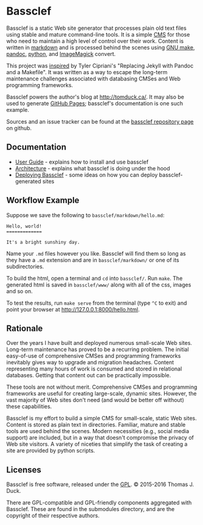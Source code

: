 
Bassclef
========

Bassclef is a static Web site generator that processes plain old text files using stable and mature command-line tools.  It is a simple [CMS] for those who need to maintain a high level of control over their work.  Content is written in [markdown] and is processed behind the scenes using [GNU make], [pandoc], [python], and [ImageMagick] convert.

This project was [inspired] by Tyler Cipriani's "Replacing Jekyll with Pandoc and a Makefile".  It was written as a way to escape the long-term maintenance challenges associated with databasing CMSes and Web programming frameworks.

Bassclef powers the author's blog at <http://tomduck.ca/>.  It may also be used to generate [GitHub Pages]; bassclef's documentation is one such example.

Sources and an issue tracker can be found at the [bassclef repository page] on github.

[markdown]: https://daringfireball.net/projects/markdown/syntax 
[GNU make]: https://www.gnu.org/software/make/
[pandoc]: http://pandoc.org/
[python]: http://python.org/
[ImageMagick]: http://imagemagick.org/script/index.php
[CMS]: https://en.wikipedia.org/wiki/Content_management_system
[inspired]: https://tylercipriani.com/2014/05/13/replace-jekyll-with-pandoc-makefile.html
[GitHub Pages]: https://pages.github.com/
[bassclef repository page]: https://github.com/tomduck/bassclef/


Documentation
-------------

  * [User Guide] - explains how to install and use bassclef
  * [Architecture] - explains what bassclef is doing under the hood
  * [Deploying Bassclef] - some ideas on how you can deploy
    bassclef-generated sites

[User Guide]: https://tomduck.github.io/bassclef/bassclef-user-guide.html
[Architecture]: https://tomduck.github.io/bassclef/bassclef-architecture.html
[Deploying Bassclef]: https://tomduck.github.io/bassclef/deploying-bassclef.html


Workflow Example
----------------

Suppose we save the following to `bassclef/markdown/hello.md`:

~~~
Hello, world!
=============

It's a bright sunshiny day.
~~~

Name your `.md` files however you like.  Bassclef will find them so long as they have a `.md` extension and are in `bassclef/markdown/` or one of its subdirectories.

To build the html, open a terminal and `cd` into `bassclef/`.  Run `make`.  The generated html is saved in `bassclef/www/` along with all of the css, images and so on.

To test the results, run `make serve` from the terminal (type `^C` to exit) and point your browser at <http://127.0.0.1:8000/hello.html>.


Rationale
---------

Over the years I have built and deployed numerous small-scale Web sites.  Long-term maintenance has proved to be a recurring problem.  The initial easy-of-use of comprehensive CMSes and programming frameworks inevitably gives way to upgrade and migration headaches.  Content representing many hours of work is consumed and stored in relational databases.  Getting that content out can be practically impossible.

These tools are not without merit.  Comprehensive CMSes and programming frameworks are useful for creating large-scale, dynamic sites.  However, the vast majority of Web sites don't need (and would be better off without) these capabilities.

Bassclef is my effort to build a simple CMS for small-scale, static Web sites.  Content is stored as plain text in directories.  Familiar, mature and stable tools are used behind the scenes.  Modern necessities (e.g., social media support) are included, but in a way that doesn't compromise the privacy of Web site visitors.  A variety of niceties that simplify the task of creating a site are provided by python scripts.


Licenses
--------

Bassclef is free software, released under the [GPL]. © 2015-2016 Thomas J. Duck.

There are GPL-compatible and GPL-friendly components aggregated with Bassclef.  These are found in the submodules directory, and are the copyright of their respective authors.

[GPL]: https://www.gnu.org/copyleft/gpl.html
